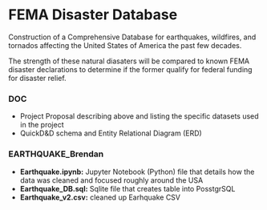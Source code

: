 # FEMA Disaster Database
Construction of a Comprehensive Database for earthquakes, wildfires, and tornados affecting the United States of America the past few decades.

The strength of these natural diasaters will be compared to known FEMA disaster declarations to determine if the former qualify for federal funding for disaster relief.

### DOC
- Project Proposal describing above and listing the specific datasets used in the project
- QuickD&D schema and Entity Relational Diagram (ERD)

### EARTHQUAKE_Brendan
- **Earthquake.ipynb:** Jupyter Notebook (Python) file that details how the data was cleaned and focused roughly around the USA
- **Earthquake_DB.sql:** Sqlite file that creates table into PosstgrSQL
- **Earthquake_v2.csv:** cleaned up Earhquake CSV
